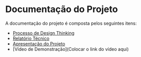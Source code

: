 # Documentação do Projeto

A documentação do projeto é composta pelos seguintes itens: 
 - [Processo de Design Thinking](https://miro.com/app/board/uXjVNjO3GYA=/)
 - [Relatório Técnico](https://drive.google.com/drive/folders/1mS30r-FUSoIeCa-2xbO0jKg0D9bvHPX1?usp=sharing)
 - [Apresentação do Projeto](https://docs.google.com/presentation/d/1cJhUkl3xTELi3AYCQPMJljzeoE9_Odrv/edit?usp=sharing&ouid=107946174303344348092&rtpof=true&sd=true)
 - [Vídeo de Demonstração](Colocar o link do vídeo aqui)

